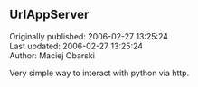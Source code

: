 ## UrlAppServer  
Originally published: 2006-02-27 13:25:24  
Last updated: 2006-02-27 13:25:24  
Author: Maciej Obarski  
  
Very simple way to interact with python via http.